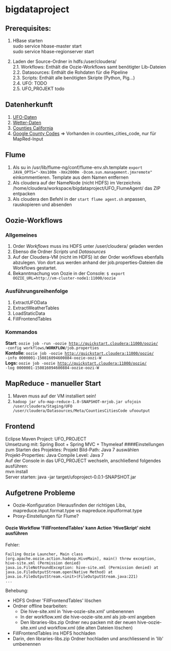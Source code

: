 # bigdataproject
## Prerequisites:

1. HBase starten<br>
  sudo service hbase-master start<br>
  sudo service hbase-regionserver start<br>

2. Laden der Source-Ordner in hdfs:/user/cloudera/ <br>
  2.1. Workflows: Enthält die Oozie-Workflows samt benötigter Lib-Dateien <br>
  2.2. Datasources: Enthält die Rohdaten für die Pipeline <br>
  2.3. Scripts: Enthält alle benötigten Skripte (Python, Pig...) <br>
  2.4. UFO: TODO <br>
  2.5. UFO_PROJEKT todo


## Datenherkunft
1. [UFO-Daten](http://www.nuforc.org/webreports.html) 
2. [Wetter-Daten](http://www.ipm.ucdavis.edu/WEATHER/index.html)
3. [Counties California](http://www.counties.org/cities-within-each-county)
4. [Google County Codes](https://www.google.com/fusiontables/DataSource?docid=196LqydLhOq1Wl9612hNhcGoh4vUmRjTaiFvDhA#rows:id=1) => Vorhanden in counties_cities_code, nur für MapRed-Input

## Flume
1. Als su in /usr/lib/flume-ng/conf/flume-env.sh.template <code>export JAVA_OPTS="-Xms100m -Xmx2000m -Dcom.sun.management.jmxremote"
</code> einkommentieren. Template aus dem Namen entfernen
2. Als cloudera auf der NameNode (nicht HDFS) im Verzeichnis /home/cloudera/workspace/bigdataproject/UFO_FlumeAgent/ das ZIP entpacken
3. Als cloudera den Befehl in der <code>start flume agent.sh</code> anpassen, rauskopieren und absenden

## Oozie-Workflows
### Allgemeines
1. Order *Workflows* muss ins HDFS unter /user/cloudera/ geladen werden
2. Ebenso die Ordner *Scripts* und *Datasources*
3. Auf der Cloudera-VM (nicht im HDFS) ist der Order workflows ebenfalls abzulegen. Von dort aus werden anhand der job.properties-Dateien die Workflows gestartet. <br>
4. Bekanntmachung von Oozie in der Console: <code>$ export OOZIE_URL=http://vm-cluster-node1:11000/oozie</code>

### Ausführungsreihenfolge
1. ExtractUFOData
2. ExtractWeatherTables
3. LoadStaticData
4. FillFrontendTables

### Kommandos
**Start**: <code>oozie job -run -oozie http://quickstart.cloudera:11000/oozie/ -config workflows/**WORKFLOW**/job.properties</code> <br>
**Kontolle**: <code>oozie job -oozie http://quickstart.cloudera:11000/oozie/ -info 0000001-150816094600884-oozie-oozi-W</code> <br>
**Logs:** <code>oozie job -oozie http://quickstart.cloudera:11000/oozie/ -log 0000001-150816094600884-oozie-oozi-W</code> <br>

## MapReduce - manueller Start
1. Maven muss auf der VM installiert sein!
2. <code>hadoop jar ufo-map-reduce-1.0-SNAPSHOT-mrjob.jar ufojoin /user/cloudera/Staging/UFO /user/cloudera/Datasources/Meta/CountiesCitiesCode ufooutput</code>

## Frontend
Eclipse Maven Project: UFO_PROJECT<br>
Umsetzung mit: Spring Boot + Spring MVC + Thymeleaf
####Einstellungen zum Starten des Projektes:
Projekt Bild-Path: Java 7 auswählen<br>
Projekt-Properties: Java Compile Level: Java 7<br>
Auf der Console in das UFO_PROJECT wechseln, anschließend folgendes ausführen:<br>
mvn install<br>
Server starten: java -jar target/ufoproject-0.0.1-SNAPSHOT.jar<br>

## Aufgetrene Probleme
- Oozie-Konfiguration (Herausfinden der richtigen Libs, mapreduce.input.format.type vs mapreduce.inputformat.type
- Proxy-Einstellungen für Flume?

#### Oozie Workflow 'FillFrontendTables' kann Action 'HiveSkript' nicht ausführen
Fehler: 
```
Failing Oozie Launcher, Main class [org.apache.oozie.action.hadoop.HiveMain], main() threw exception, hive-site.xml (Permission denied)     
java.io.FileNotFoundException: hive-site.xml (Permission denied) at java.io.FileOutputStream.open(Native Method) at  
java.io.FileOutputStream.<init>(FileOutputStream.java:221) 
...
```
Behebung:   
- HDFS Ordner 'FillFrontendTables' löschen
- Ordner offline bearbeiten:
  - Die hive-site.xml in 'hive-oozie-site.xml' umbenennen
  - In der workflow.xml die hive-oozie-site.xml als job-xml angeben
  - Den libraries-libs.zip Ordner neu packen mit der neuen hive-oozie-site.xml und workflow.xml (die alten Dateien löschen)
- FillFrontendTables ins HDFS hochladen
- Darin, den libraries-libs.zip Ordner hochladen und anschliessend in 'lib' umbenennen

